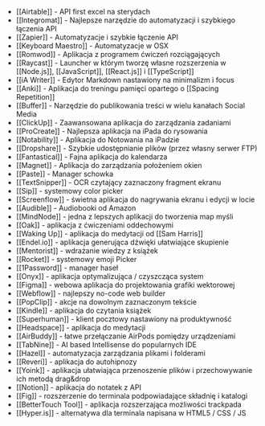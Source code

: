 - [[Airtable]] - API first excel na sterydach
- [[Integromat]] - Najlepsze narzędzie do automatyzacji i szybkiego łączenia API
- [[Zapier]] - Automatyzacje i szybkie łączenie API
- [[Keyboard Maestro]] - Automatyzacje w OSX
- [[Romwod]] - Aplikacja z programem ćwiczeń rozciągających
- [[Raycast]] - Launcher w którym tworzę własne rozszerzenia w [[Node.js]], [[JavaScript]], [[React.js]] i [[TypeScript]]
- [[iA Writer]] - Edytor Markdown nastawiony na minimalizm i focus
- [[Anki]] - Aplikacja do treningu pamięci opartego o [[Spacing Repetition]]
- [[Buffer]] - Narzędzie do publikowania treści w wielu kanałach Social Media
- [[ClickUp]] - Zaawansowana aplikacja do zarządzania zadaniami
- [[ProCreate]] - Najlepsza aplikacja na iPada do rysowania
- [[Notability]] - Aplikacja do Notowania na iPadzie
- [[Dropshare]] - Szybkie udostępnianie plików (przez własny serwer FTP)
- [[Fantastical]] - Fajna aplikacja do kalendarza
- [[Magnet]] - Aplikacja do zarządzania położeniem okien
- [[Paste]] - Manager schowka
- [[TextSnipper]] - OCR czytający zaznaczony fragment ekranu
- [[Sip]] - systemowy color picker
- [[Screenflow]] - świetna aplikacja do nagrywania ekranu i edycji w locie
- [[Audible]] - Audiobooki od Amazon
- [[MindNode]] - jedna z lepszych aplikacji do tworzenia map myśli
- [[Oak]] - aplikacja z ćwiczeniami oddechowymi
- [[Waking Up]] - aplikacja do medytacji od [[Sam Harris]]
- [[Endel.io]] - aplikacja generująca dźwięki ułatwiające skupienie 
- [[Mentorist]] - wdrażanie wiedzy z książek
- [[Rocket]] - systemowy emoji Picker
- [[1Password]] - manager haseł
- [[Onyx]] - aplikacja optymalizująca / czyszcząca system
- [[Figma]] - webowa aplikacja do projektowania grafiki wektorowej
- [[Webflow]] - najlepszy no-code web builder
- [[PopClip]] - akcje na dowolnym zaznaczonym tekście
- [[Kindle]] - aplikacja do czytania książek
- [[Superhuman]] - klient pocztowy nastawiony na produktywność
- [[Headspace]] - aplikacja do medytacji
- [[AirBuddy]] - łatwe przełączanie AirPods pomiędzy urządzeniami
- [[TabNine]] - AI based Intellisense do popularnych IDE
- [[Hazel]] - automatyzacja zarządzania plikami i folderami
- [[Reveri]] - aplikacja do autohipnozy
- [[Yoink]] - aplikacja ułatwiająca przenoszenie plików i przechowywanie ich metodą drag&drop
- [[Notion]] - aplikacja do notatek z API 
- [[Fig]] - rozszerzenie do terminala podpowiadające składnię i katalogi
- [[BetterTouch Tool]] - aplikacja rozszerzająca możliwości trackpada
- [[Hyper.is]] - alternatywa dla terminala napisana w HTML5 / CSS / JS